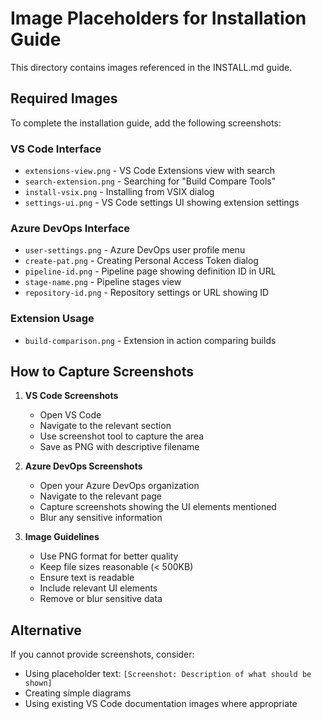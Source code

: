 # Image Placeholders for Installation Guide

This directory contains images referenced in the INSTALL.md guide.

## Required Images

To complete the installation guide, add the following screenshots:

### VS Code Interface
- `extensions-view.png` - VS Code Extensions view with search
- `search-extension.png` - Searching for "Build Compare Tools"
- `install-vsix.png` - Installing from VSIX dialog
- `settings-ui.png` - VS Code settings UI showing extension settings

### Azure DevOps Interface
- `user-settings.png` - Azure DevOps user profile menu
- `create-pat.png` - Creating Personal Access Token dialog
- `pipeline-id.png` - Pipeline page showing definition ID in URL
- `stage-name.png` - Pipeline stages view
- `repository-id.png` - Repository settings or URL showing ID

### Extension Usage
- `build-comparison.png` - Extension in action comparing builds

## How to Capture Screenshots

1. **VS Code Screenshots**
   - Open VS Code
   - Navigate to the relevant section
   - Use screenshot tool to capture the area
   - Save as PNG with descriptive filename

2. **Azure DevOps Screenshots**
   - Open your Azure DevOps organization
   - Navigate to the relevant page
   - Capture screenshots showing the UI elements mentioned
   - Blur any sensitive information

3. **Image Guidelines**
   - Use PNG format for better quality
   - Keep file sizes reasonable (< 500KB)
   - Ensure text is readable
   - Include relevant UI elements
   - Remove or blur sensitive data

## Alternative

If you cannot provide screenshots, consider:
- Using placeholder text: `[Screenshot: Description of what should be shown]`
- Creating simple diagrams
- Using existing VS Code documentation images where appropriate

